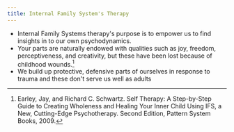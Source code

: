 ```yaml
---
title: Internal Family System's Therapy
---
```


- Internal Family Systems therapy's purpose is to empower us to find insights in
 to our own psychodynamics.
- Your parts are naturally endowed with qualities such as joy, freedom,
 perceptiveness, and creativity, but these have been lost because of childhood
  wounds.[^1]
- We build up protective, defensive parts of ourselves in response to trauma
and these don't serve us well as adults

[^1]: Earley, Jay, and Richard C. Schwartz. Self Therapy: A Step-by-Step Guide
to Creating Wholeness and Healing Your Inner Child Using IFS, a New,
Cutting-Edge Psychotherapy. Second Edition, Pattern System Books, 2009.
